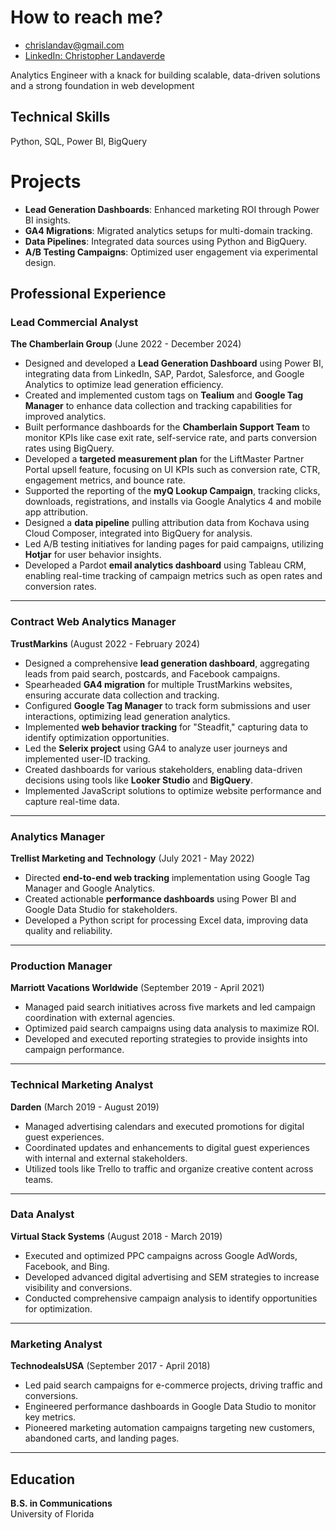 

# How to reach me?


- [chrislandav@gmail.com](mailto:chrislandav@gmail.com)
- [LinkedIn: Christopher Landaverde](https://www.linkedin.com/in/christopherlandaverde/)



Analytics Engineer with a knack for building scalable, data-driven solutions and a strong foundation in web development


## Technical Skills
Python, SQL, Power BI, BigQuery



# Projects  

- **Lead Generation Dashboards**: Enhanced marketing ROI through Power BI insights.  
- **GA4 Migrations**: Migrated analytics setups for multi-domain tracking.  
- **Data Pipelines**: Integrated data sources using Python and BigQuery.  
- **A/B Testing Campaigns**: Optimized user engagement via experimental design.  

## Professional Experience  

### Lead Commercial Analyst  
**The Chamberlain Group** (June 2022 - December 2024)

- Designed and developed a **Lead Generation Dashboard** using Power BI, integrating data from LinkedIn, SAP, Pardot, Salesforce, and Google Analytics to optimize lead generation efficiency.  
- Created and implemented custom tags on **Tealium** and **Google Tag Manager** to enhance data collection and tracking capabilities for improved analytics.  
- Built performance dashboards for the **Chamberlain Support Team** to monitor KPIs like case exit rate, self-service rate, and parts conversion rates using BigQuery.  
- Developed a **targeted measurement plan** for the LiftMaster Partner Portal upsell feature, focusing on UI KPIs such as conversion rate, CTR, engagement metrics, and bounce rate.  
- Supported the reporting of the **myQ Lookup Campaign**, tracking clicks, downloads, registrations, and installs via Google Analytics 4 and mobile app attribution.  
- Designed a **data pipeline** pulling attribution data from Kochava using Cloud Composer, integrated into BigQuery for analysis.  
- Led A/B testing initiatives for landing pages for paid campaigns, utilizing **Hotjar** for user behavior insights.  
- Developed a Pardot **email analytics dashboard** using Tableau CRM, enabling real-time tracking of campaign metrics such as open rates and conversion rates.  

---

### Contract Web Analytics Manager  
**TrustMarkins** (August 2022 - February 2024)  

- Designed a comprehensive **lead generation dashboard**, aggregating leads from paid search, postcards, and Facebook campaigns.  
- Spearheaded **GA4 migration** for multiple TrustMarkins websites, ensuring accurate data collection and tracking.  
- Configured **Google Tag Manager** to track form submissions and user interactions, optimizing lead generation analytics.  
- Implemented **web behavior tracking** for "Steadfit," capturing data to identify optimization opportunities.  
- Led the **Selerix project** using GA4 to analyze user journeys and implemented user-ID tracking.  
- Created dashboards for various stakeholders, enabling data-driven decisions using tools like **Looker Studio** and **BigQuery**.  
- Implemented JavaScript solutions to optimize website performance and capture real-time data.  

---

### Analytics Manager  
**Trellist Marketing and Technology** (July 2021 - May 2022)  

- Directed **end-to-end web tracking** implementation using Google Tag Manager and Google Analytics.  
- Created actionable **performance dashboards** using Power BI and Google Data Studio for stakeholders.  
- Developed a Python script for processing Excel data, improving data quality and reliability.  

---

### Production Manager  
**Marriott Vacations Worldwide** (September 2019 - April 2021)  

- Managed paid search initiatives across five markets and led campaign coordination with external agencies.  
- Optimized paid search campaigns using data analysis to maximize ROI.  
- Developed and executed reporting strategies to provide insights into campaign performance.  

---

### Technical Marketing Analyst  
**Darden** (March 2019 - August 2019)  

- Managed advertising calendars and executed promotions for digital guest experiences.  
- Coordinated updates and enhancements to digital guest experiences with internal and external stakeholders.  
- Utilized tools like Trello to traffic and organize creative content across teams.  

---

### Data Analyst  
**Virtual Stack Systems** (August 2018 - March 2019)  

- Executed and optimized PPC campaigns across Google AdWords, Facebook, and Bing.  
- Developed advanced digital advertising and SEM strategies to increase visibility and conversions.  
- Conducted comprehensive campaign analysis to identify opportunities for optimization.  

---

### Marketing Analyst  
**TechnodealsUSA** (September 2017 - April 2018)  

- Led paid search campaigns for e-commerce projects, driving traffic and conversions.  
- Engineered performance dashboards in Google Data Studio to monitor key metrics.  
- Pioneered marketing automation campaigns targeting new customers, abandoned carts, and landing pages.  

---

## Education  

**B.S. in Communications**  
University of Florida  

